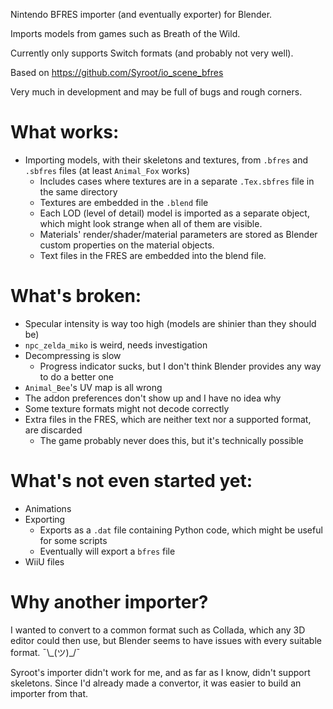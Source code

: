 Nintendo BFRES importer (and eventually exporter) for Blender.

Imports models from games such as Breath of the Wild.

Currently only supports Switch formats (and probably not very well).

Based on https://github.com/Syroot/io_scene_bfres

Very much in development and may be full of bugs and rough corners.

# What works:
- Importing models, with their skeletons and textures, from `.bfres` and `.sbfres` files (at least `Animal_Fox` works)
    - Includes cases where textures are in a separate `.Tex.sbfres` file in the same directory
    - Textures are embedded in the `.blend` file
    - Each LOD (level of detail) model is imported as a separate object, which might look strange when all of them are visible.
    - Materials' render/shader/material parameters are stored as Blender custom properties on the material objects.
    - Text files in the FRES are embedded into the blend file.

# What's broken:
- Specular intensity is way too high (models are shinier than they should be)
- `npc_zelda_miko` is weird, needs investigation
- Decompressing is slow
    - Progress indicator sucks, but I don't think Blender provides any way to do a better one
- `Animal_Bee`'s UV map is all wrong
- The addon preferences don't show up and I have no idea why
- Some texture formats might not decode correctly
- Extra files in the FRES, which are neither text nor a supported format, are discarded
    - The game probably never does this, but it's technically possible

# What's not even started yet:
- Animations
- Exporting
    - Exports as a `.dat` file containing Python code, which might be useful for some scripts
    - Eventually will export a `bfres` file
- WiiU files

# Why another importer?
I wanted to convert to a common format such as Collada, which any 3D editor could then use, but Blender seems to have issues with every suitable format. ¯\\\_(ツ)\_/¯

Syroot's importer didn't work for me, and as far as I know, didn't support skeletons. Since I'd already made a convertor, it was easier to build an importer from that.
